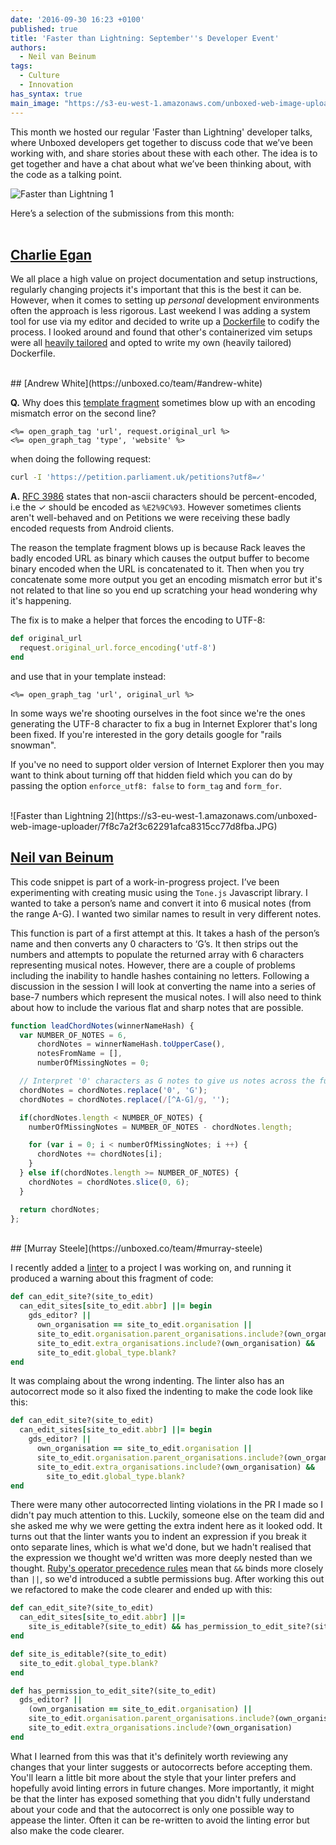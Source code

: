```yaml
---
date: '2016-09-30 16:23 +0100'
published: true
title: 'Faster than Lightning: September''s Developer Event'
authors:
  - Neil van Beinum
tags:
  - Culture
  - Innovation
has_syntax: true
main_image: "https://s3-eu-west-1.amazonaws.com/unboxed-web-image-uploader/62e7d29b0fa9aa85264805d31661471e.PNG"
---
```

This month we hosted our regular 'Faster than Lightning' developer talks, where Unboxed developers get together to discuss code that we’ve been working with, and share stories about these with each other. The idea is to get together and have a chat about what we’ve been thinking about, with the code as a talking point.<br/>

![Faster than Lightning 1](https://s3-eu-west-1.amazonaws.com/unboxed-web-image-uploader/cc93550225b38c4f8ef2bf57013e4766.JPG)

Here’s a selection of the submissions from this month:<br/>
<br/>

## [Charlie Egan](https://unboxed.co/team/#charlie-egan)

We all place a high value on project documentation and setup instructions, regularly changing projects it's important that this is the best it can be. However, when it comes to setting up _personal_ development environments often the approach is less rigorous. Last weekend I was adding a system tool for use via my editor and decided to write up a [Dockerfile](https://github.com/charlieegan3/dotfiles/blob/85405d3d93ef23374d2d234af525644560156144/Dockerfile) to codify the process. I looked around and found that other's containerized vim setups were all [heavily tailored](https://github.com/JAremko/alpine-vim/blob/master/Dockerfile) and opted to write my own (heavily tailored) Dockerfile.<br/>


<br/>
## [Andrew White](https://unboxed.co/team/#andrew-white)

**Q.** Why does this [template fragment][1] sometimes blow up with an
encoding mismatch error on the second line?<br/>

```erb
<%= open_graph_tag 'url', request.original_url %>
<%= open_graph_tag 'type', 'website' %>
```

when doing the following request:<br/>

```bash
curl -I 'https://petition.parliament.uk/petitions?utf8=✓'
```

**A.** [RFC 3986][2] states that non-ascii characters should be percent-encoded,
i.e the ✓ should be encoded as `%E2%9C%93`. However sometimes clients aren't
well-behaved and on Petitions we were receiving these badly encoded requests
from Android clients.<br/>

The reason the template fragment blows up is because Rack leaves the badly
encoded URL as binary which causes the output buffer to become binary encoded
when the URL is concatenated to it. Then when you try concatenate some more
output you get an encoding mismatch error but it's not related to that line
so you end up scratching your head wondering why it's happening.<br/>

The fix is to make a helper that forces the encoding to UTF-8:<br/>

```ruby
def original_url
  request.original_url.force_encoding('utf-8')
end
```

and use that in your template instead:

```erb
<%= open_graph_tag 'url', original_url %>
```

In some ways we're shooting ourselves in the foot since we're the ones generating
the UTF-8 character to fix a bug in Internet Explorer that's long been fixed. If
you're interested in the gory details google for "rails snowman".<br/>

If you've no need to support older version of Internet Explorer then you may want
to think about turning off that hidden field which you can do by passing the option
`enforce_utf8: false` to `form_tag` and `form_for`.<br/>

[1]: https://github.com/alphagov/e-petitions/blob/9080c2b/app/views/application/_social_meta.html.erb#L18-L19
[2]: https://tools.ietf.org/html/rfc3986

<br/>
![Faster than Lightning 2](https://s3-eu-west-1.amazonaws.com/unboxed-web-image-uploader/7f8c7a2f3c62291afca8315cc77d8fba.JPG)
<br/>

## [Neil van Beinum](https://unboxed.co/team/#neil-van-beinum)

This code snippet is part of a work-in-progress project. I’ve been experimenting with creating music using the `Tone.js` Javascript library. I wanted to take a person’s name and convert it into 6 musical notes (from the range A-G). I wanted two similar names to result in very different notes.<br/>

This function is part of a first attempt at this. It takes a hash of the person’s name and then converts any 0 characters to ‘G’s. It then strips out the numbers and attempts to populate the returned array with 6 characters representing musical notes. However, there are a couple of problems including the inability to handle hashes containing no letters. Following a discussion in the session I will look at converting the name into a series of base-7 numbers which represent the musical notes. I will also need to think about how to include  the various flat and sharp notes that are possible.<br/>

```javascript
function leadChordNotes(winnerNameHash) {
  var NUMBER_OF_NOTES = 6,
      chordNotes = winnerNameHash.toUpperCase(),
      notesFromName = [],
      numberOfMissingNotes = 0;

  // Interpret '0' characters as G notes to give us notes across the full scale
  chordNotes = chordNotes.replace('0', 'G');
  chordNotes = chordNotes.replace(/[^A-G]/g, '');

  if(chordNotes.length < NUMBER_OF_NOTES) {
    numberOfMissingNotes = NUMBER_OF_NOTES - chordNotes.length;

    for (var i = 0; i < numberOfMissingNotes; i ++) {
      chordNotes += chordNotes[i];
    }
  } else if(chordNotes.length >= NUMBER_OF_NOTES) {
    chordNotes = chordNotes.slice(0, 6);
  }

  return chordNotes;
};
```

<br/>
## [Murray Steele](https://unboxed.co/team/#murray-steele)

I recently added a [linter](https://github.com/alphagov/govuk_lint) to a project I was working on, and running it produced a warning about this fragment of code:

```ruby
def can_edit_site?(site_to_edit)
  can_edit_sites[site_to_edit.abbr] ||= begin
    gds_editor? ||
      own_organisation == site_to_edit.organisation ||
      site_to_edit.organisation.parent_organisations.include?(own_organisation) ||
      site_to_edit.extra_organisations.include?(own_organisation) &&
      site_to_edit.global_type.blank?
end
```

It was complaing about the wrong indenting.  The linter also has an autocorrect mode so it also fixed the indenting to make the code look like this:

```ruby
def can_edit_site?(site_to_edit)
  can_edit_sites[site_to_edit.abbr] ||= begin
    gds_editor? ||
      own_organisation == site_to_edit.organisation ||
      site_to_edit.organisation.parent_organisations.include?(own_organisation) ||
      site_to_edit.extra_organisations.include?(own_organisation) &&
        site_to_edit.global_type.blank?
end
```

There were many other autocorrected linting violations in the PR I made so I didn't pay much attention to this.  Luckily, someone else on the team did and she asked me why we were getting the extra indent here as it looked odd.  It turns out that the linter wants you to indent an expression if you break it onto separate lines, which is what we'd done, but we hadn't realised that the expression we thought we'd written was more deeply nested than we thought.  [Ruby's operator precedence rules](https://ruby-doc.org/core-2.3.0/doc/syntax/precedence_rdoc.html) mean that `&&` binds more closely than `||`, so we'd introduced a subtle permissions bug.  After working this out we refactored to make the code clearer and ended up with this:

```ruby
def can_edit_site?(site_to_edit)
  can_edit_sites[site_to_edit.abbr] ||=
    site_is_editable?(site_to_edit) && has_permission_to_edit_site?(site_to_edit)
end

def site_is_editable?(site_to_edit)
  site_to_edit.global_type.blank?
end

def has_permission_to_edit_site?(site_to_edit)
  gds_editor? ||
    (own_organisation == site_to_edit.organisation) ||
    site_to_edit.organisation.parent_organisations.include?(own_organisation) ||
    site_to_edit.extra_organisations.include?(own_organisation)
end
```

What I learned from this was that it's definitely worth reviewing any changes that your linter suggests or autocorrects before accepting them.  You'll learn a little bit more about the style that your linter prefers and hopefully avoid linting errors in future changes.  More importantly, it might be that the linter has exposed something that you didn't fully understand about your code and that the autocorrect is only one possible way to appease the linter.  Often it can be re-written to avoid the linting error but also make the code clearer.
